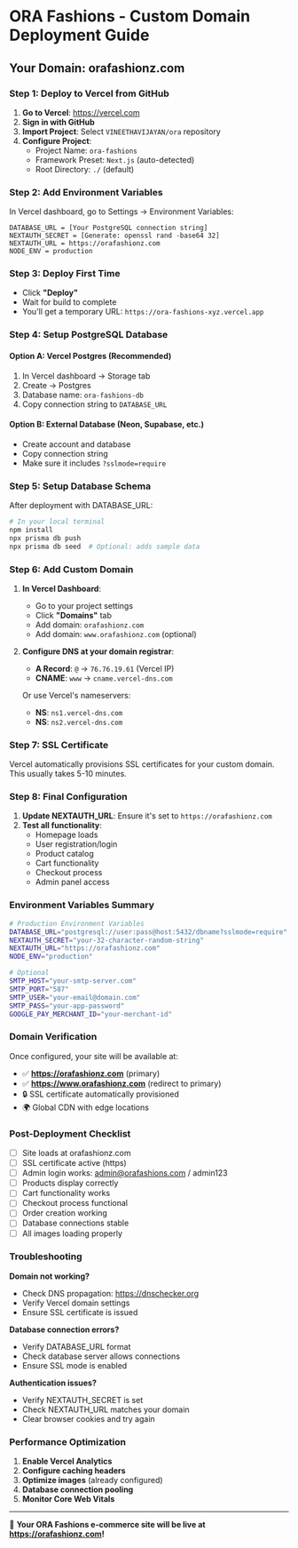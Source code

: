 # ORA Fashions - Custom Domain Deployment Guide

## Your Domain: orafashionz.com

### Step 1: Deploy to Vercel from GitHub

1. **Go to Vercel**: https://vercel.com
2. **Sign in with GitHub**
3. **Import Project**: Select `VINEETHAVIJAYAN/ora` repository
4. **Configure Project**:
   - Project Name: `ora-fashions`
   - Framework Preset: `Next.js` (auto-detected)
   - Root Directory: `./` (default)

### Step 2: Add Environment Variables

In Vercel dashboard, go to Settings → Environment Variables:

```
DATABASE_URL = [Your PostgreSQL connection string]
NEXTAUTH_SECRET = [Generate: openssl rand -base64 32]
NEXTAUTH_URL = https://orafashionz.com
NODE_ENV = production
```

### Step 3: Deploy First Time

- Click **"Deploy"**
- Wait for build to complete
- You'll get a temporary URL: `https://ora-fashions-xyz.vercel.app`

### Step 4: Setup PostgreSQL Database

#### Option A: Vercel Postgres (Recommended)
1. In Vercel dashboard → Storage tab
2. Create → Postgres
3. Database name: `ora-fashions-db`
4. Copy connection string to `DATABASE_URL`

#### Option B: External Database (Neon, Supabase, etc.)
- Create account and database
- Copy connection string
- Make sure it includes `?sslmode=require`

### Step 5: Setup Database Schema

After deployment with DATABASE_URL:

```bash
# In your local terminal
npm install
npx prisma db push
npx prisma db seed  # Optional: adds sample data
```

### Step 6: Add Custom Domain

1. **In Vercel Dashboard**:
   - Go to your project settings
   - Click **"Domains"** tab
   - Add domain: `orafashionz.com`
   - Add domain: `www.orafashionz.com` (optional)

2. **Configure DNS at your domain registrar**:
   - **A Record**: `@` → `76.76.19.61` (Vercel IP)
   - **CNAME**: `www` → `cname.vercel-dns.com`

   Or use Vercel's nameservers:
   - **NS**: `ns1.vercel-dns.com`
   - **NS**: `ns2.vercel-dns.com`

### Step 7: SSL Certificate

Vercel automatically provisions SSL certificates for your custom domain. This usually takes 5-10 minutes.

### Step 8: Final Configuration

1. **Update NEXTAUTH_URL**: Ensure it's set to `https://orafashionz.com`
2. **Test all functionality**:
   - Homepage loads
   - User registration/login
   - Product catalog
   - Cart functionality
   - Checkout process
   - Admin panel access

### Environment Variables Summary

```bash
# Production Environment Variables
DATABASE_URL="postgresql://user:pass@host:5432/dbname?sslmode=require"
NEXTAUTH_SECRET="your-32-character-random-string"
NEXTAUTH_URL="https://orafashionz.com"
NODE_ENV="production"

# Optional
SMTP_HOST="your-smtp-server.com"
SMTP_PORT="587"
SMTP_USER="your-email@domain.com"
SMTP_PASS="your-app-password"
GOOGLE_PAY_MERCHANT_ID="your-merchant-id"
```

### Domain Verification

Once configured, your site will be available at:
- ✅ **https://orafashionz.com** (primary)
- ✅ **https://www.orafashionz.com** (redirect to primary)
- 🔒 SSL certificate automatically provisioned
- 🌍 Global CDN with edge locations

### Post-Deployment Checklist

- [ ] Site loads at orafashionz.com
- [ ] SSL certificate active (https)
- [ ] Admin login works: admin@orafashions.com / admin123
- [ ] Products display correctly
- [ ] Cart functionality works
- [ ] Checkout process functional
- [ ] Order creation working
- [ ] Database connections stable
- [ ] All images loading properly

### Troubleshooting

**Domain not working?**
- Check DNS propagation: https://dnschecker.org
- Verify Vercel domain settings
- Ensure SSL certificate is issued

**Database connection errors?**
- Verify DATABASE_URL format
- Check database server allows connections
- Ensure SSL mode is enabled

**Authentication issues?**
- Verify NEXTAUTH_SECRET is set
- Check NEXTAUTH_URL matches your domain
- Clear browser cookies and try again

### Performance Optimization

1. **Enable Vercel Analytics**
2. **Configure caching headers**
3. **Optimize images** (already configured)
4. **Database connection pooling**
5. **Monitor Core Web Vitals**

---

🎉 **Your ORA Fashions e-commerce site will be live at https://orafashionz.com!**
